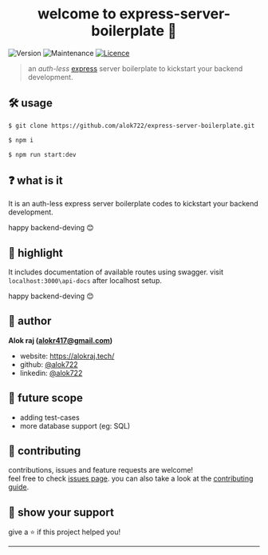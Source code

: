 <h1 align="center">welcome to express-server-boilerplate 👋</h1>
<p>
  <img alt="Version" src="https://img.shields.io/badge/version-1.0.0-blue.svg?cacheSeconds=2592000" />
  <img alt="Maintenance" src="https://img.shields.io/badge/Maintained-yes-blue.svg" />
  <a href="https://github.com/alok722/express-server-boilerplate/blob/main/LICENSE" target="_blank">
    <img alt="Licence" src="https://img.shields.io/badge/License-MIT-blue.svg" />
  </a>
</p>

> an *auth-less* [express](https://expressjs.com/) server boilerplate to kickstart your backend development.

## 🛠 usage

```sh
$ git clone https://github.com/alok722/express-server-boilerplate.git

$ npm i

$ npm run start:dev
```

## ❓ what is it

It is an auth-less express server boilerplate codes to kickstart your backend development.

happy backend-deving 😊

## 📝 highlight

It includes documentation of available routes using swagger. visit ```localhost:3000\api-docs``` after localhost setup.

happy backend-deving 😊

## 👤 author

 **Alok raj (alokr417@gmail.com)**

* website: https://alokraj.tech/
* github: [@alok722](https://github.com/alok722)
* linkedin: [@alok722](https://linkedin.com/in/alok722)

## 🚀 future scope

* adding test-cases
* more database support (eg: SQL)

## 🤝 contributing

contributions, issues and feature requests are welcome!<br />feel free to check [issues page](). you can also take a look at the [contributing guide](https://github.com/alok722/express-server-boilerplate/blob/main/CONTRIBUTING.md).

## 🙌 show your support

give a ⭐️ if this project helped you!


***